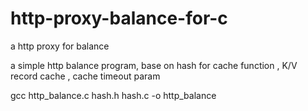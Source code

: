 # http-proxy-balance-for-c
a http proxy for balance 

a simple http balance program, base on hash for cache function , K/V record cache , cache timeout param


gcc http_balance.c hash.h hash.c -o http_balance
